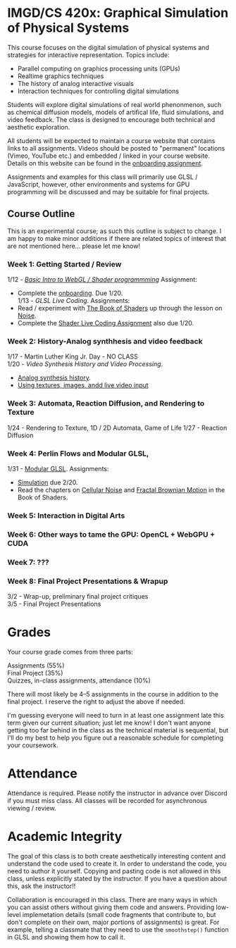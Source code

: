 # IMGD/CS 420x: Graphical Simulation of Physical Systems

This course focuses on the digital simulation of physical systems and strategies for interactive representation. Topics include:

- Parallel computing on graphics processing units (GPUs)  
- Realtime graphics techniques  
- The history of analog interactive visuals  
- Interaction techniques for controlling digital simulations  

Students will explore digital simulations of real world phenonmenon, such as chemical diffusion models, models of artifical life, fluid simulations, and video feedback. The class is designed to encourage both technical and aesthetic exploration.  

All students will be expected to maintain a course website that contains links to all assignments. Videos should be posted to "permanent" locations (Vimeo, YouTube etc.) and embedded / linked in your course website. Details on this website can be found in the [onboarding assignment](./onboarding.md). 

Assignments and examples for this class will primarily use GLSL / JavaScript, however, other environments and systems for GPU programming will be discussed and may be suitable for final projects.

## Course Outline

This is an experimental course; as such this outline is subject to change. I am happy to make minor additions if there are related topics of interest that are not mentioned here... please let me know!  

### Week 1: Getting Started / Review
1/12 - [*Basic Intro to WebGL / Shader programmming*](./notes.day1.md) Assignment:  
  - Complete the [onboarding](./onboarding.md). Due 1/20.  
1/13 - *GLSL Live Coding*.  Assignments:  
  - Read / experiment with [The Book of Shaders](http://thebookofshaders.com) up through the lesson on [Noise](https://thebookofshaders.com/11/).  
  - Complete the [Shader Live Coding Assignment](./shader_live_coding.md) also due 1/20.  

### Week 2: History-Analog synthhesis and video feedback
1/17 - Martin Luther King Jr. Day - NO CLASS  
1/20 -  *Video Synthesis History and Video Processing*.  
  - [Analog synthesis history](./notes.day3.md).
  - [Using textures, images, andd live video input](./notes.day4.md)  

### Week 3: Automata, Reaction Diffusion, and Rendering to Texture
1/24 - Rendering to Texture, 1D / 2D Automata, Game of Life
1/27 - Reaction Diffusion
 
### Week 4: Perlin Flows and Modular GLSL,
1/31 -  [Modular GLSL](./notes.day8.md). Assignments: 
  - [Simulation](./simulation.md) due 2/20. 
  - Read the chapters on [Cellular Noise](https://thebookofshaders.com/12/) and [Fractal Brownian Motion](https://thebookofshaders.com/13/) in the Book of Shaders.  

### Week 5: Interaction in Digital Arts

### Week 6: Other ways to tame the GPU: OpenCL + WebGPU + CUDA

### Week 7: ???


### Week 8: Final Project Presentations &amp; Wrapup  
3/2 - Wrap-up, preliminary final project critiques  
3/5 - Final Project Presentations  

# Grades
Your course grade comes from three parts:

Assignments (55%)  
Final Project (35%)  
Quizzes, in-class assignments, attendance (10%)  

There will most likely be 4–5 assignments in the course in addition to the final project. I reserve the right to adjust the above if needed. 

I'm guessing everyone will need to turn in at least one assignment late this term given our current situation; just let me know! I don't want anyone getting too far behind in the class as the technical material is sequential, but I'll do my best to help you figure out a reasonable schedule for completing your coursework.

# Attendance
Attendance is required. Please notify the instructor in advance over Discord if you must miss class. All classes will be recorded for asynchronous viewing / review.

# Academic Integrity
The goal of this class is to both create aesthetically interesting content and understand the code used to create it. In order to understand the code, you need to author it yourself. Copying and pasting code is not allowed in this class, unless explicitly stated by the instructor. If you have a question about this, ask the instructor!!

Collaboration is encouraged in this class. There are many ways in which you can assist others without giving them code and answers. Providing low-level implemetation details (small code fragments that contribute to, but don't complete on their own, major portions of assignments) is great. For example, telling a classmate that they need to use the `smoothstep()` function in GLSL and showing them how to call it.
